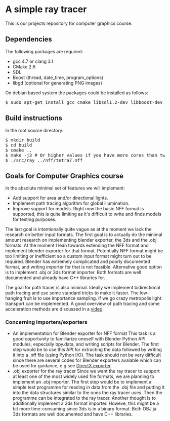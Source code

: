 # A simple ray tracer

This is our projects repository for computer graphics course.

## Dependencies
  
The following packages are required:
* gcc 4.7 or clang 3.1
* CMake 2.6
* SDL
* Boost (thread, date\_time, program\_options)
* libgd (optional for generating PNG images)

On debian based system the packages could be installed as follows:
<pre>
$ sudo apt-get install gcc cmake libsdl1.2-dev libboost-dev libgd-dev
</pre>

## Build instructions

In the root source directory:
<pre>
$ mkdir build
$ cd build
$ cmake ..
$ make -j3 # Or higher values if you have more cores than two
$ ./src/ray ../nff/tetra7.nff
</pre>

## Goals for Computer Graphics course

In the absolute minimal set of features we will implement:
* Add support for area and/or directional lights.
* Implement path tracing algorithm for global illumination.
* Improve support for models. Right now the basic NFF format is supported, this
  is quite limiting as it's difficult to write and finds models for testing
  purposes.

The last goal is intentionally quite vague as at the moment we lack the
research on better input formats. The first goal is to actually do the minimal
amount research on implementing blender exporter, the 3ds and the .obj formats.
At the moment I lean towards extending the NFF format and implement blender
exporter for that format. Potentially NFF format might be too limiting or
inefficient so a custom input format might turn out to be required. Blender has
extremely complicated and poorly documented format, and writing importer for
that is not feasible. Alternative good option is to implement .obj or 3ds
format importer. Both formats are well documented and already have C++
libraries for.

The goal for path tracer is also minimal. Ideally we implement bidirectional
path tracing and use some standard tricks to make it faster. The low-hanging
fruit is to use importance sampling. If we go crazy metropolis light transport
can be implemented. A good overview of path tracing and some acceleration
methods are discussed in a
[video](https://www.youtube.com/watch?v=QhJhVkbCgVU "Bidirectional Path Tracing").

### Concerning importers/exporters

* An implementation for Blender exporter for NFF format
This task is a good opportunity to familiarize oneself with Blender Python API modules, especially bpy.data, and writing scripts for Blender. The first step would be to use this API for extracting the data followed by writing it into a .nff file (using Python I/O). The task should not be very difficult since there are several codes for Blender exporters avalable which can be used for guidance, e.g see [DirectX exporter](https://projects.blender.org/tracker/index.php?func=detail&aid=22795). 
* .obj exporter for the ray tracer
Since we want the ray tracer to support at least one of the most widely used file formats, we are planning to implement an .obj importer. The first step would be to implement a simple test programme for reading in data from the .obj file and putting it into the data structures similar to the ones the ray tracer uses. Then the programme can be integrated to the ray tracer. Another thought is to additionally implement a 3ds format importer. Howeve, this might be a bit more time-consuming since 3ds is in a binary format. Both OBJ ja 3ds formats are well documented and have C++
libraries.

